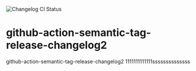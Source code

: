![Changelog CI Status](https://github.com/bakuppus/github-action-semantic-tag-release-changelog2/workflows/Changelog%20CI/badge.svg)

# github-action-semantic-tag-release-changelog2
github-action-semantic-tag-release-changelog2
1111111111111ssssssssssssss